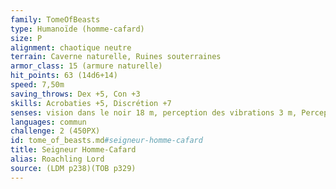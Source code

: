 ```yaml
---
family: TomeOfBeasts
type: Humanoïde (homme-cafard)
size: P
alignment: chaotique neutre
terrain: Caverne naturelle, Ruines souterraines
armor_class: 15 (armure naturelle)
hit_points: 63 (14d6+14)
speed: 7,50m
saving_throws: Dex +5, Con +3
skills: Acrobaties +5, Discrétion +7
senses: vision dans le noir 18 m, perception des vibrations 3 m, Perception passive 9
languages: commun
challenge: 2 (450PX)
id: tome_of_beasts.md#seigneur-homme-cafard
title: Seigneur Homme-Cafard
alias: Roachling Lord
source: (LDM p238)(TOB p329)
---
```


